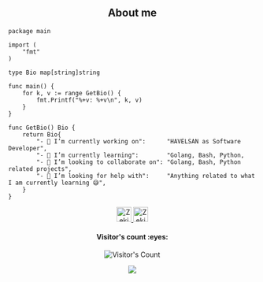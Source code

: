 <h2 align="center">About me</h2>

```golang
package main

import (
	"fmt"
)

type Bio map[string]string

func main() {
	for k, v := range GetBio() {
		fmt.Printf("%+v: %+v\n", k, v)
	}
}

func GetBio() Bio {
	return Bio{
		"- 🔭 I’m currently working on":      "HAVELSAN as Software Developer",
		"- 🌱 I’m currently learning":        "Golang, Bash, Python,
		"- 👯 I’m looking to collaborate on": "Golang, Bash, Python related projects",
		"- 🤔 I’m looking for help with":     "Anything related to what I am currently learning 😅",
	}
}
```

<p align="center">
  <a href="https://dev.to/zeki">
    <img src="https://d2fltix0v2e0sb.cloudfront.net/dev-badge.svg" alt="Zeki Ahmet Bayar's DEV Profile" height="30" width="30">
  </a>

  <a href="https://www.linkedin.com/in/zeki-ahmet-bayar-7a8062173/">
    <img src="https://www.vectorlogo.zone/logos/linkedin/linkedin-icon.svg" alt="Zeki Ahmet Bayara's LinkedIn Profile" height="30" width="30">
  </a>
</p>

<h4 align="center">Visitor's count :eyes:</h4>

<p align="center"><img src="https://profile-counter.glitch.me/{zekiahmetbayar}/count.svg" alt="Visitor's Count" /></p>

<p align="center"><img src="https://github-readme-stats.vercel.app/api?username=zekiahmetbayar&show_icons=true&theme=tokyonight" /></p>
